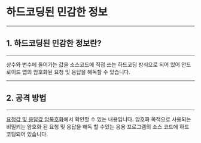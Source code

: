 # 하드코딩된 민감한 정보

---
## 1. 하드코딩된 민감한 정보란?
---
상수와 변수에 들어가는 값을 소스코드에 직접 쓰는 하드코딩 방식으로 되어 있어 안드로이드 앱의 암호화된 요청 및 응답을 해독할 수 있습니다.

---
## 2. 공격 방법
---
[요청값 및 응답값 암복호화](../footprinting/decrypting_response.md#하드코딩-목차-이동)에서 확인할 수 있는 내용입니다. 
암호화 목적으로 사용되는 비밀키는 암호화 된 요청 및 응답을 해독 할 수있는 응용 프로그램의 소스 코드에 하드 코딩되어 있습니다.








